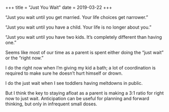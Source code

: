 +++
title = "Just You Wait"
date = 2019-03-22
+++

“Just you wait until you get married. Your life choices get narrower.”

“Just you wait until you have a child. Your life is no longer about you.”

“Just you wait until you have two kids. It&#8217;s completely different than having one.”

Seems like most of our time as a parent is spent either doing the “just wait” or the “right now.”

I do the right now when I&#8217;m giving my kid a bath; a lot of coordination is required to make sure he doesn&#8217;t hurt himself or drown. 

I do the just wait when I see toddlers having meltdowns in public.

But I think the key to staying afloat as a parent is making a 3:1 ratio for right now to just wait. Anticipation can be useful for planning and forward thinking, but only in infrequent small doses.